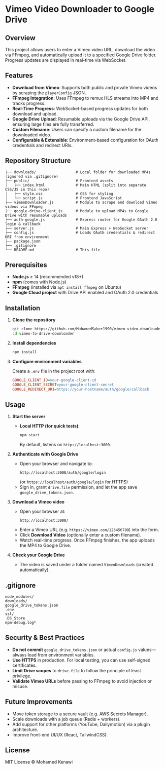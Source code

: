# Vimeo Video Downloader to Google Drive

## Overview

This project allows users to enter a Vimeo video URL, download the video via FFmpeg, and automatically upload it to a specified Google Drive folder. Progress updates are displayed in real-time via WebSocket.


## Features

- **Download from Vimeo**: Supports both public and private Vimeo videos by scraping the `playerConfig` JSON.
- **FFmpeg Integration**: Uses FFmpeg to remux HLS streams into MP4 and tracks progress.
- **Real-Time Progress**: WebSocket-based progress updates for both download and upload.
- **Google Drive Upload**: Resumable uploads via the Google Drive API, ensuring large files are fully transferred.
- **Custom Filename**: Users can specify a custom filename for the downloaded video.
- **Configurable & Extensible**: Environment-based configuration for OAuth credentials and redirect URIs.

## Repository Structure

```
├── downloads/                  # Local folder for downloaded MP4s (ignored via .gitignore)
├── public/                     # Frontend assets
│   ├── index.html              # Main HTML (split into separate CSS/JS in this repo)
│   ├── style.css               # CSS for styling
│   └── script.js               # Frontend JavaScript
├── vimeoDownloader.js          # Module to scrape and download Vimeo videos via FFmpeg
├── google-drive-client.js      # Module to upload MP4s to Google Drive with resumable uploads
├── auth-google.js              # Express router for Google OAuth 2.0 login & callback
├── server.js                   # Main Express + WebSocket server
├── config.js                   # Loads OAuth credentials & redirect URI from environment
├── package.json
├── .gitignore
└── README.md                   # This file
```

## Prerequisites

- **Node.js** ≥ 14 (recommended v18+)
- **npm** (comes with Node.js)
- **FFmpeg** (installed via `apt install ffmpeg` on Ubuntu)
- **Google Cloud project** with Drive API enabled and OAuth 2.0 credentials

## Installation

1. **Clone the repository**

   ```bash
   git clone https://github.com/MuhamedSaber1990/vimeo-video-downloader.git
   cd vimeo-to-drive-downloader
   ```

2. **Install dependencies**

   ```bash
   npm install
   ```

3. **Configure environment variables**

   Create a `.env` file in the project root with:

   ```ini
   GOOGLE_CLIENT_ID=your-google-client-id
   GOOGLE_CLIENT_SECRET=your-google-client-secret
   GOOGLE_REDIRECT_URI=https://your-hostname/auth/google/callback
   ```

## Usage

1. **Start the server**

   - **Local HTTP (for quick tests)**:

     ```bash
     npm start
     ```

     By default, listens on `http://localhost:3000`.


2. **Authenticate with Google Drive**

   - Open your browser and navigate to:
     ```
     http://localhost:3000/auth/google/login
     ```
     (or `https://localhost/auth/google/login` for HTTPS)
   - Sign in, grant `drive.file` permission, and let the app save `google_drive_tokens.json`.

3. **Download a Vimeo video**

   - Open your browser at:
     ```
     http://localhost:3000/
     ```
   - Enter a Vimeo URL (e.g. `https://vimeo.com/123456789`) into the form.
   - Click **Download Video** (optionally enter a custom filename).
   - Watch real-time progress. Once FFmpeg finishes, the app uploads the MP4 to Google Drive.

4. **Check your Google Drive**
   - The video is saved under a folder named `VimeoDownloads` (created automatically).

## .gitignore

```gitignore
node_modules/
downloads/
google_drive_tokens.json
.env
ssl/
.DS_Store
npm-debug.log*
```

## Security & Best Practices

- **Do not commit** `google_drive_tokens.json` or actual `config.js` values—always load from environment variables.
- **Use HTTPS** in production. For local testing, you can use self-signed certificates.
- **Limit Drive scopes** to `drive.file` to follow the principle of least privilege.
- **Validate Vimeo URLs** before passing to FFmpeg to avoid injection or misuse.

## Future Improvements

- Move token storage to a secure vault (e.g. AWS Secrets Manager).
- Scale downloads with a job queue (Redis + workers).
- Add support for other platforms (YouTube, Dailymotion) via a plugin architecture.
- Improve front-end UI/UX (React, TailwindCSS).

## License

MIT License © Mohamed Kenawi
